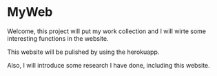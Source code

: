 # MyWeb

Welcome, this project will put my work collection and I will wirte some interesting functions in the website.

This website will be pulished by using the herokuapp.

Also, I will introduce some research I have done, including this website.